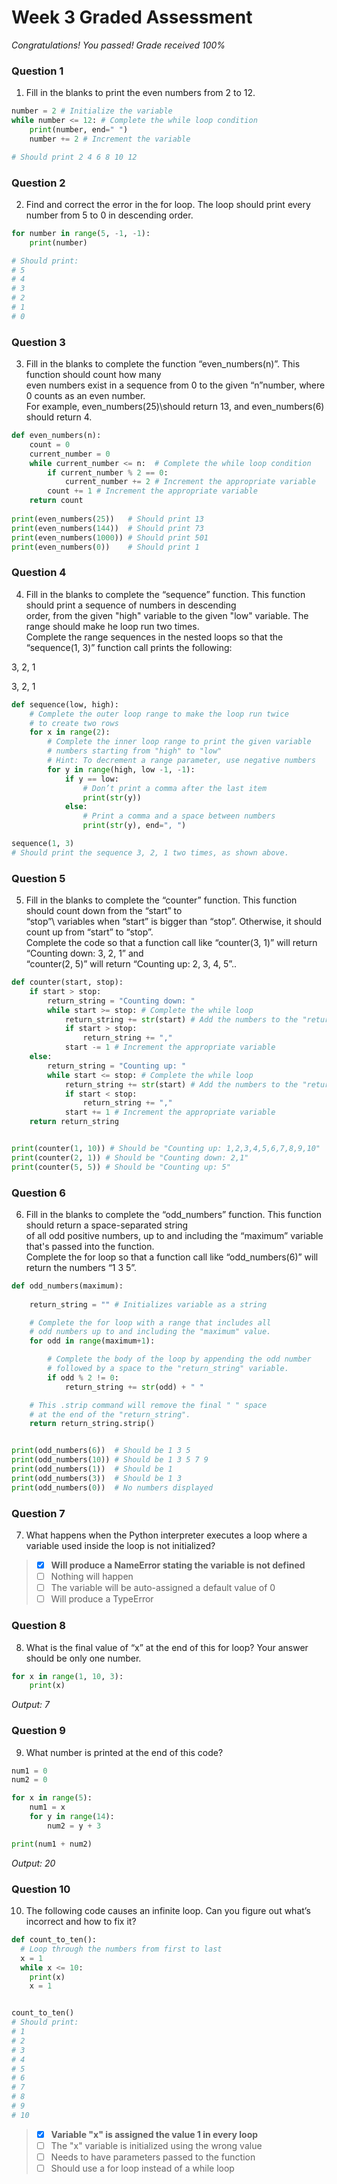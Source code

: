 # Week 3 Graded Assessment

*Congratulations! You passed! Grade received 100%*

### Question 1

1. Fill in the blanks to print the even numbers from 2 to 12.

```Python
number = 2 # Initialize the variable 
while number <= 12: # Complete the while loop condition
    print(number, end=" ")
    number += 2 # Increment the variable

# Should print 2 4 6 8 10 12 
```

### Question 2

2. Find and correct the error in the for loop. The loop should print every number from 5 to 0 in descending order.

```Python
for number in range(5, -1, -1):
    print(number)

# Should print:
# 5
# 4
# 3
# 2
# 1
# 0
```

### Question 3

3. Fill in the blanks to complete the function “even_numbers(n)”. This function should count how many\
even numbers exist in a sequence from 0 to the given “n”number, where 0 counts as an even number.\
For example, even_numbers(25)\should return 13, and even_numbers(6) should return 4.

```Python
def even_numbers(n):
    count = 0
    current_number = 0
    while current_number <= n:  # Complete the while loop condition
        if current_number % 2 == 0:
            current_number += 2 # Increment the appropriate variable
        count += 1 # Increment the appropriate variable
    return count
    
print(even_numbers(25))   # Should print 13
print(even_numbers(144))  # Should print 73
print(even_numbers(1000)) # Should print 501
print(even_numbers(0))    # Should print 1
```

### Question 4

4. Fill in the blanks to complete the “sequence” function. This function should print a sequence of numbers in descending\
order, from the given "high" variable to the given "low" variable. The range should make he loop run two times.\
Complete the range sequences in the nested loops so that the “sequence(1, 3)” function call prints the following:

3, 2, 1

3, 2, 1

```Python
def sequence(low, high):
    # Complete the outer loop range to make the loop run twice
    # to create two rows
    for x in range(2): 
        # Complete the inner loop range to print the given variable
        # numbers starting from "high" to "low" 
        # Hint: To decrement a range parameter, use negative numbers
        for y in range(high, low -1, -1): 
            if y == low:
                # Don’t print a comma after the last item
                print(str(y)) 
            else:
                # Print a comma and a space between numbers
                print(str(y), end=", ") 

sequence(1, 3)
# Should print the sequence 3, 2, 1 two times, as shown above.
```

### Question 5

5. Fill in the blanks to complete the “counter” function. This function should count down from the “start” to\
“stop”\ variables when “start” is bigger than “stop”. Otherwise, it should count up from “start” to “stop”.\
Complete the code so that a function call like “counter(3, 1)” will return “Counting down: 3, 2, 1” and\
“counter(2, 5)” will return “Counting up: 2, 3, 4, 5”..

```Python
def counter(start, stop):
    if start > stop:
        return_string = "Counting down: "
        while start >= stop: # Complete the while loop
            return_string += str(start) # Add the numbers to the "return_string"
            if start > stop:
                return_string += ","
            start -= 1 # Increment the appropriate variable
    else:
        return_string = "Counting up: "
        while start <= stop: # Complete the while loop
            return_string += str(start) # Add the numbers to the "return_string"
            if start < stop:
                return_string += ","
            start += 1 # Increment the appropriate variable
    return return_string


print(counter(1, 10)) # Should be "Counting up: 1,2,3,4,5,6,7,8,9,10"
print(counter(2, 1)) # Should be "Counting down: 2,1"
print(counter(5, 5)) # Should be "Counting up: 5"
```

### Question 6

6. Fill in the blanks to complete the “odd_numbers” function. This function should return a space-separated string\
of all odd positive numbers, up to and including the “maximum” variable that's passed into the function.\
Complete the for loop so that a function call like “odd_numbers(6)” will return the numbers “1 3 5”.

```Python
def odd_numbers(maximum):
    
    return_string = "" # Initializes variable as a string

    # Complete the for loop with a range that includes all 
    # odd numbers up to and including the "maximum" value.
    for odd in range(maximum+1): 

        # Complete the body of the loop by appending the odd number
        # followed by a space to the "return_string" variable.
        if odd % 2 != 0:
            return_string += str(odd) + " " 

    # This .strip command will remove the final " " space 
    # at the end of the "return_string".
    return return_string.strip()


print(odd_numbers(6))  # Should be 1 3 5
print(odd_numbers(10)) # Should be 1 3 5 7 9
print(odd_numbers(1))  # Should be 1
print(odd_numbers(3))  # Should be 1 3
print(odd_numbers(0))  # No numbers displayed
```

### Question 7

7. What happens when the Python interpreter executes a loop where a variable used inside the loop is not initialized?

> - [x] **Will produce a NameError stating the variable is not defined**
> - [ ] Nothing will happen
> - [ ] The variable will be auto-assigned a default value of 0
> - [ ] Will produce a TypeError 

### Question 8

8. What is the final value of “x” at the end of this for loop? Your answer should be only one number.

```Python
for x in range(1, 10, 3):
    print(x)
```

*Output: 7*

### Question 9

9. What number is printed at the end of this code?

```Python
num1 = 0
num2 = 0

for x in range(5):
    num1 = x
    for y in range(14):
        num2 = y + 3

print(num1 + num2)
```

*Output: 20*

### Question 10

10. The following code causes an infinite loop. Can you figure out what’s incorrect and how to fix it?

```Python
def count_to_ten():
  # Loop through the numbers from first to last 
  x = 1
  while x <= 10:
    print(x)
    x = 1


count_to_ten()
# Should print:
# 1
# 2
# 3 
# 4
# 5
# 6
# 7
# 8 
# 9
# 10
```

> - [x] **Variable "x" is assigned the value 1 in every loop**
> - [ ] The "x" variable is initialized using the wrong value
> - [ ] Needs to have parameters passed to the function
> - [ ] Should use a for loop instead of a while loop